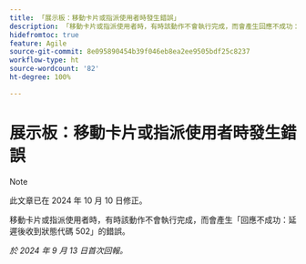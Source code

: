 ```yaml
---
title: 「展示板：移動卡片或指派使用者時發生錯誤」
description: 「移動卡片或指派使用者時，有時該動作不會執行完成，而會產生回應不成功：延遲後收到狀態代碼 502 的錯誤。」
hidefromtoc: true
feature: Agile
source-git-commit: 8e095890454b39f046eb8ea2ee9505bdf25c8237
workflow-type: ht
source-wordcount: '82'
ht-degree: 100%

---
```



# 展示板：移動卡片或指派使用者時發生錯誤

>[!NOTE]
>
>此文章已在 2024 年 10 月 10 日修正。

移動卡片或指派使用者時，有時該動作不會執行完成，而會產生「回應不成功：延遲後收到狀態代碼 502」的錯誤。

_於 2024 年 9 月 13 日首次回報。_
